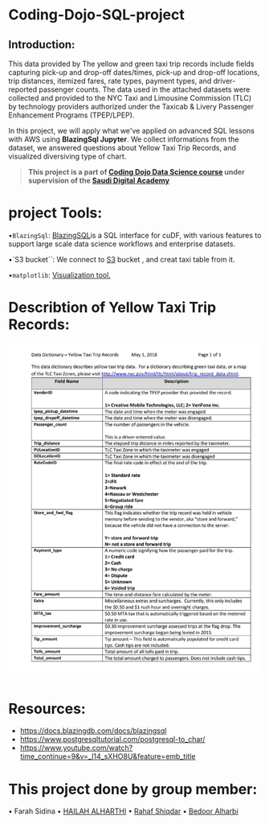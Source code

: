 # Coding-Dojo-SQL-project


## Introduction:

This data provided by The yellow and green taxi trip records include fields capturing pick-up and drop-off dates/times, pick-up and drop-off locations, trip distances, itemized fares, rate types, payment types, and driver-reported passenger counts. The data used in the attached datasets were collected and provided to the NYC Taxi and Limousine Commission (TLC) by technology providers authorized under the Taxicab & Livery Passenger Enhancement Programs (TPEP/LPEP).

 In this project, we will apply what we've applied on advanced SQL lessons with AWS using  **BlazingSql Jupyter**. We collect informations from the dataset, we answered questions about Yellow Taxi Trip Records, and visualized diversiving type of chart.
 
 
> **This project is a part of [Coding Dojo Data Science course](http://learn.codingdojo.com/m/196/6244/46875) under supervision of the [Saudi Digital Academy](https://sda.edu.sa/ar/hemam)**


# project Tools:
•``BlazingSql``: [BlazingSQL](https://docs.blazingdb.com/docs/blazingsql)is a SQL interface for cuDF, with various features to support large scale data science workflows and enterprise datasets.


•`S3 bucket``: We connect to [S3](https://www.youtube.com/watch?time_continue=9&v=_I14_sXHO8U&feature=emb_title) bucket , and creat taxi table from it.

•``matplotlib``: [Visualization tool.](https://matplotlib.org/)


# Describtion of Yellow Taxi Trip Records:

![Yellow Taxi Trip Records](Yellow_taxi.jpg)



# Resources:
- https://docs.blazingdb.com/docs/blazingsql
- https://www.postgresqltutorial.com/postgresql-to_char/
- https://www.youtube.com/watch?time_continue=9&v=_I14_sXHO8U&feature=emb_title


# This project done by group member:
• Farah Sidina
• [HAILAH ALHARTHI](https://gist.github.com/helah20)
• [Rahaf Shiqdar](https://github.com/RahafSh)
• [Bedoor Alharbi](https://github.com/ibedoor)







